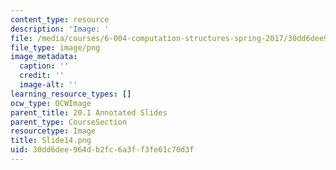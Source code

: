 ```yaml
---
content_type: resource
description: 'Image: '
file: /media/courses/6-004-computation-structures-spring-2017/30dd6dee964db2fc6a3ff3fe61c70d3f_Slide14.png
file_type: image/png
image_metadata:
  caption: ''
  credit: ''
  image-alt: ''
learning_resource_types: []
ocw_type: OCWImage
parent_title: 20.1 Annotated Slides
parent_type: CourseSection
resourcetype: Image
title: Slide14.png
uid: 30dd6dee-964d-b2fc-6a3f-f3fe61c70d3f
---
```

